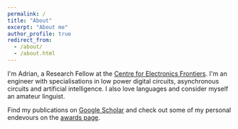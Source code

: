 ```yaml
---
permalink: /
title: "About"
excerpt: "About me"
author_profile: true
redirect_from: 
  - /about/
  - /about.html
---
```


I'm Adrian, a Research Fellow at the [Centre for Electronics
Frontiers](https://cef.soton.ac.uk/). I'm an engineer with specialisations in
low power digital circuits, asynchronous circuits and artificial intelligence. I
also love languages and consider myself an amateur linguist.

Find my publications on [Google
Scholar](https://scholar.google.com/citations?user=ZbY1iJ4AAAAJ) and check out
some of my personal endevours on the [awards page](/awards/).

